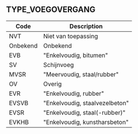 ## TYPE_VOEGOVERGANG				
				
|	Code	|	Description	|
|	---	|	---	|
|	NVT	|	Niet van toepassing	|
|	Onbekend	|	Onbekend	|
|	EVB	|	"Enkelvoudig, bitumen"	|
|	SV	|	Schijnvoeg	|
|	MVSR	|	"Meervoudig, staal/rubber"	|
|	OV	|	Overig	|
|	EVR	|	"Enkelvoudig, rubber"	|
|	EVSVB	|	"Enkelvoudig, staalvezelbeton"	|
|	EVSR	|	"Enkelvoudig, staal(-rubber)"	|
|	EVKHB	|	"Enkelvoudig, kunstharsbeton"	|
